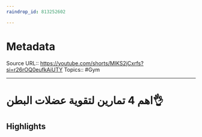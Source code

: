 ```yaml
---
raindrop_id: 813252602

---
```


# Metadata
Source URL:: https://youtube.com/shorts/MIKS2jCxrfs?si=r26rOQ0eufkAiUTY
Topics:: #Gym

---
# اهم 4 تمارين لتقوية عضلات البطن👌



## Highlights
